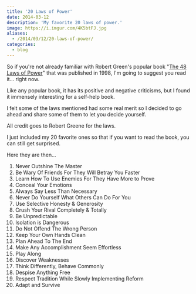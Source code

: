 ```yaml
---
title: '20 Laws of Power'
date: 2014-03-12
description: 'My favorite 20 laws of power.'
image: https://i.imgur.com/4K5btFJ.jpg
aliases:
  - /2014/03/12/20-laws-of-power/
categories:
  - blog
---
```


So if you're not already familiar with Robert Green's popular book "[The 48 Laws of Power](https://en.wikipedia.org/wiki/The_48_Laws_of_Power '48 Laws of Power - Wiki')" that was published in 1998, I'm going to suggest you read it... right now.

Like any popular book, it has its positive and negative criticisms, but I found it immensely interesting for a self-help book.

I felt some of the laws mentioned had some real merit so I decided to go ahead and share some of them to let you decide yourself.

All credit goes to Robert Greene for the laws.

I just included my 20 favorite ones so that if you want to read the book, you can still get surprised.

Here they are then...

1.  Never Outshine The Master
2.  Be Wary Of Friends For They Will Betray You Faster
3.  Learn How To Use Enemies For They Have More to Prove
4.  Conceal Your Emotions
5.  Always Say Less Than Necessary
6.  Never Do Yourself What Others Can Do For You
7.  Use Selective Honesty & Generosity
8.  Crush Your Rival Completely & Totally
9.  Be Unpredictable
10. Isolation is Dangerous
11. Do Not Offend The Wrong Person
12. Keep Your Own Hands Clean
13. Plan Ahead To The End
14. Make Any Accomplishment Seem Effortless
15. Play Along
16. Discover Weaknesses
17. Think Differently, Behave Commonly
18. Despise Anything Free
19. Respect Tradition While Slowly Implementing Reform
20. Adapt and Survive

